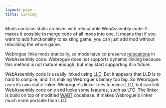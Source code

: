 ```yaml
---
layout: page
title: Linking
---
```


Mods contains static archives with relocatable WebAssembly code. 
It makes it possible to merge code of all mods into one.
It means that if you want to add functionality to existing game, you can just add mod without rebuilding the whole game.

Webrogue links mods statically, so mods have co preserve [relocations](https://en.wikipedia.org/wiki/Relocation_(computing)) in WebAssembly code.
Webrogue does not supports dynamic linking because this method is not mature enough, but may start supporting it in future.

WebAssembly code is usually linked using [LLD](https://lld.llvm.org/). 
But it appears that LLD is to hard to compile, and it is making Webrogue's binary too big.
So Webrogue uses its own static linker.
Webrogue's linker tries to mimic LLD, but can link WebAssembly code only and lucks some features, such as LTO.
The linker is build on top of modified [WABT](https://github.com/WebAssembly/wabt) codebase.
It makes Webrogue's linker much more portable than LLD.
